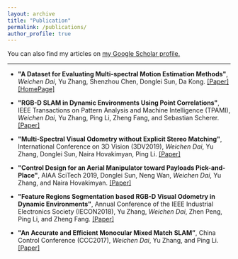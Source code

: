 ```yaml
---
layout: archive
title: "Publication"
permalink: /publications/
author_profile: true
---
```


You can also find my articles on <u><a href="https://scholar.google.com/citations?hl=en&user=CAAqkAIAAAAJ"> my Google Scholar profile</a>.</u>

------

* **"A Dataset for Evaluating Multi-spectral Motion Estimation Methods"**, 
*Weichen Dai*, Yu Zhang, Shenzhou Chen, Donglei Sun, Da Kong. 
[[Paper]](https://arxiv.org/abs/2007.00622)
[[HomePage]](https://github.com/NGCLAB/multi-spectral-dataset)

* **"RGB-D SLAM in Dynamic Environments Using Point Correlations"**, 
IEEE Transactions on Pattern Analysis and Machine Intelligence (TPAMI), 
*Weichen Dai*, Yu Zhang, Ping Li, Zheng Fang, and Sebastian Scherer. 
[[Paper]](https://ieeexplore.ieee.org/document/9145704)

* **"Multi-Spectral Visual Odometry without Explicit Stereo Matching"**, 
International Conference on 3D Vision (3DV2019),
*Weichen Dai*, Yu Zhang, Donglei Sun, Naira Hovakimyan, Ping Li. 
[[Paper]](https://ieeexplore.ieee.org/abstract/document/8885483)

* **"Control Design for an Aerial Manipulator toward Payloads Pick-and-Place"**, 
AIAA SciTech 2019,
Donglei Sun, Neng Wan, *Weichen Dai*, Yu Zhang, and Naira Hovakimyan.
[[Paper]](https://arc.aiaa.org/doi/pdf/10.2514/6.2019-1291)

* **"Feature Regions Segmentation based RGB-D Visual Odometry in Dynamic Environments"**, 
Annual Conference of the IEEE Industrial Electronics Society (IECON2018), 
Yu Zhang, *Weichen Dai*, Zhen Peng, Ping Li, and Zheng Fang.
[[Paper]](https://ieeexplore.ieee.org/abstract/document/8591053)


* **"An Accurate and Efficient Monocular Mixed Match SLAM”**, 
China Control Conference (CCC2017),
*Weichen Dai*, Yu Zhang, and Ping Li.
[[Paper]](https://ieeexplore.ieee.org/abstract/document/8028440)

<!-- {% if author.googlescholar %}
  You can also find my articles on <u><a href="{{author.googlescholar}}">my Google Scholar profile</a>.</u>
{% endif %} -->

<!-- {% include base_path %}


{% for post in site.publications reversed %}
  {% include archive-single.html %}
{% endfor %} -->
